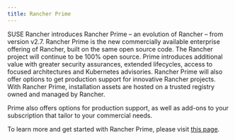```yaml
---
title: Rancher Prime
---
```


<head>
  <link rel="canonical" href="https://ranchermanager.docs.rancher.com/getting-started/quick-start-guides/deploy-rancher-manager/prime"/>
</head>

SUSE Rancher introduces Rancher Prime – an evolution of Rancher – from version v2.7. Rancher Prime is the new commercially available enterprise offering of Rancher, built on the same open source code. The Rancher project will continue to be 100% open source. Prime introduces additional value with greater security assurances, extended lifecycles, access to focused architectures and Kubernetes advisories. Rancher Prime will also offer options to get production support for innovative Rancher projects. With Rancher Prime, installation assets are hosted on a trusted registry owned and managed by Rancher.

Prime also offers options for production support, as well as add-ons to your subscription that tailor to your commercial needs.

To learn more and get started with Rancher Prime, please visit [this page](https://www.rancher.com/quick-start).
